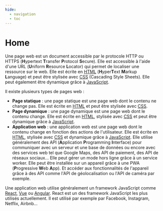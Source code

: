 ```yaml
---
hide:
  - navigation
  - toc
---
```


# Home

Une page web est un document accessible par le protocole HTTP ou HTTPS (**H**ypertext **T**ransfer **P**rotocol **S**ecure). Elle est accessible à l'aide d'une URL (**U**niform **R**esource **L**ocator) qui permet de localiser une ressource sur le web.
Elle est écrite en [HTML](html.md) (**H**yper**T**ext **M**arkup **L**anguage) et peut être stylisée avec [CSS](css.md) (Cascading Style Sheets). Elle peut également être dynamique grâce à [JavaScript](js.md).

Il existe plusieurs types de pages web :

- **Page statique** : une page statique est une page web dont le contenu ne change pas. Elle est écrite en [HTML](html.md) et peut être stylisée avec [CSS](css.md).
- **Page dynamique** : une page dynamique est une page web dont le contenu change. Elle est écrite en [HTML](html.md), stylisée avec [CSS](css.md) et peut être dynamique grâce à [JavaScript](js.md).
- **Application web** : une application web est une page web dont le contenu change en fonction des actions de l'utilisateur. Elle est écrite en [HTML](html.md), stylisée avec [CSS](css.md) et dynamique grâce à [JavaScript](js.md). Elle utilise généralement des API (**A**pplication **P**rogramming **I**nterface) pour communiquer avec un serveur et une base de données ou encore avec des services web tel que Google Maps, des API de paiement, des API de réseaux sociaux... Elle peut gérer un mode hors ligne grâce à un service worker. Elle peut être installée sur un appareil grâce à une PWA (**P**rogressive **W**eb **A**pp). Et accéder aux fonctionnalités de l'appareil grâce à des API comme l'API de géolocalisation ou l'API de caméra par exemple.

Une application web utilise généralement un framework JavaScript comme [React](https://reactjs.org/), [Vue](https://vuejs.org/) ou [Angular](https://angular.io/). React est un des framework JavaScript les plus utilisés actuellement. Il est utilisé par exemple par Facebook, Instagram, Netflix, Airbnb...
